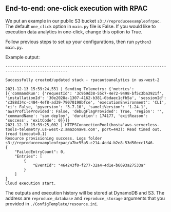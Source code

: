 ## End-to-end: one-click execution with RPAC

We put an example in our public S3 bucket `s3://reproduceexampleofrpac`.
The default `one_click` option in `main.py` file is False. If you would like to execution data analytics in one-click, change this option to True.

Follow previous steps to set up your configurations, then run `python3 main.py`. 

Example output:
```
-------------------------------------------------------------------------------------------------

Successfully created/updated stack - rpacautoanalytics in us-west-2

2021-12-13 15:59:24,551 | Sending Telemetry: {'metrics': [{'commandRun': {'requestId': '3c959d38-55c7-4e72-9498-bf5c3ba3921f', 'installationId': '30e2028a-1307-4162-b381-0bdaec1cfb5a', 'sessionId': 'c388d34c-c484-4ef8-ad39-79070198bfce', 'executionEnvironment': 'CLI', 'ci': False, 'pyversion': '3.7.10', 'samcliVersion': '1.24.1', 'awsProfileProvided': False, 'debugFlagProvided': True, 'region': '', 'commandName': 'sam deploy', 'duration': 174177, 'exitReason': 'success', 'exitCode': 0}}]}
2021-12-13 15:59:25,002 | HTTPSConnectionPool(host='aws-serverless-tools-telemetry.us-west-2.amazonaws.com', port=443): Read timed out. (read timeout=0.1)
Resource provisioning success. Logs folder s3://reproduceexampleofrpac/a7bc55a5-c214-4cd4-b2e8-53d50ecc1546.
{
    "FailedEntryCount": 0,
    "Entries": [
        {
            "EventId": "464243f0-f277-32a4-4d1e-b6693a27533a"
        }
    ]
}
Cloud execution start.

```

The outputs and execution history will be stored at DynamoDB and S3. The address are `reproduce_database` and `reproduce_storage` arguments that you provided in `./ConfigTemplate/resource.ini`.
